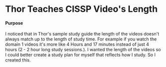 # Thor Teaches CISSP Video's Length
#### Purpose

I noticed that in Thor's sample study guide the length of the videos doesn't always match up to the length of study time.  For example if you watch the domain 1 videos it's more like 4 Hours and 17 minutes instead of just 4 hours (2 - 2 hour long study sessions.).  I wanted the length of the videos so I could better create a study plan for myself that reflects how I study.    So I created this.
